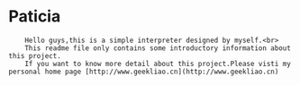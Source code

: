 Paticia
====
		Hello guys,this is a simple interpreter designed by myself.<br>
		This readme file only contains some introductory information about this project.
		If you want to know more detail about this project.Please visti my personal home page [http://www.geekliao.cn](http://www.geekliao.cn)